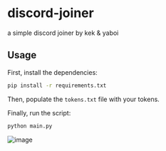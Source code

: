 # discord-joiner

a simple discord joiner by kek & yaboi

## Usage

First, install the dependencies:

```bash
pip install -r requirements.txt
```

Then, populate the `tokens.txt` file with your tokens.

Finally, run the script:

```bash
python main.py
```

![image](https://github.com/kekeds/discord-joiner/assets/107649934/c9fc3b9c-e5fa-4e98-9684-b77a6d2bfb8b)
